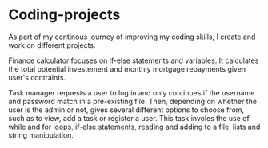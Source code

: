 # Coding-projects
As part of my continous journey of improving my coding skills, I create and work on different projects.

Finance calculator focuses on if-else statements and variables. It calculates the total potential investement and monthly mortgage repayments given user's contraints.

Task manager requests a user to log in and only continues if the username and password match in a pre-existing file. Then, depending on whether the user is the admin or not, gives several different options to choose from, such as to view, add a task or register a user.
This task involes the use of while and for loops, if-else statements, reading and adding to a file, lists and string manipulation.

